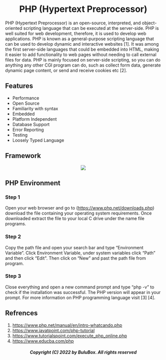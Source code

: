 <h1 align="center">PHP (Hypertext Preprocessor)</h1>

PHP (Hypertext Preprocessor) is an open-source, interpreted, and object-oriented scripting language that can be executed at the server-side. PHP is well suited for web development, therefore, it is used to develop web applications. PHP is known as a general-purpose scripting language that can be used to develop dynamic and interactive websites [1]. It was among the first server-side languages that could be embedded into HTML, making it easier to add functionality to web pages without needing to call external files for data. PHP is mainly focused on server-side scripting, so you can do anything any other CGI program can do, such as collect form data, generate dynamic page content, or send and receive cookies etc [2].
 
## Features 
<ul>
  <li>Performance</li>
  <li>Open Source</li>
  <li>Familiarity with syntax</li>
  <li>Embedded</li>
  <li>Platform Independent</li>
  <li>Database Support</li>
  <li>Error Reporting</li>
  <li>Testing</li>
  <li>Loosely Typed Language</li>
</ul>  

## Framework
 <p align="center">
 <img src=https://github.com/SoftwareBulu/TechDocumentation/blob/main/Programming/Images/PHP_FrameWork.png>
</p>


## PHP Environment 

### Step 1
Open your web browser and go to (https://www.php.net/downloads.php) download the file containing your operating system requirements. Once downloaded extract the file to your local C drive under the name file programs.
### Step 2
Copy the path file and open your search bar and type “Environment Variable”. Click Environment Variable, under system variables click “Path” and then click “Edit". Then click on “New” and past the path file from program.
### Step 3
Close everything and open a new command prompt and type “php -v” to check if the installation was successful. The PHP version will appear in your prompt. For more information on PHP programming language visit [3] [4].

## Refrences 
1. https://www.php.net/manual/en/intro-whatcando.php
2. https://www.javatpoint.com/php-tutorial
3. https://www.tutorialspoint.com/execute_php_online.php
4. https://www.educba.com/php
 
<h5 align="center"> Copyright (C) 2022 by BuluBox. All rights reserved</h5>
